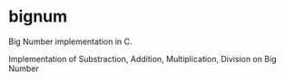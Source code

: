 bignum
======

Big Number implementation in C.

Implementation of Substraction, Addition, Multiplication, Division on Big Number 
